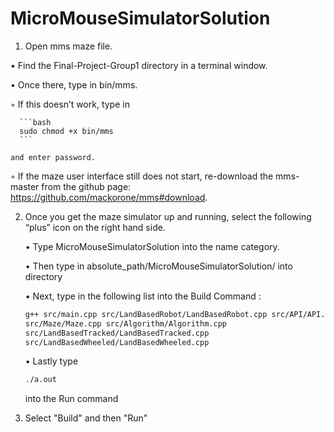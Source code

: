 # MicroMouseSimulatorSolution

1) Open mms maze file.

  • Find the Final-Project-Group1 directory in a terminal window.
  
  • Once there, type in bin/mms.
  
  ◦ If this doesn’t work, type in 
    
      ```bash  
      sudo chmod +x bin/mms
      ```
      
    and enter password.
      
  ◦ If the maze user interface still does not start, re-download the mms-master from the
    github page: https://github.com/mackorone/mms#download.
      
2) Once you get the maze simulator up and running, select the following “plus” icon on the right hand side.

    • Type MicroMouseSimulatorSolution into the name category.

    • Then type in absolute_path/MicroMouseSimulatorSolution/ into directory

    • Next, type in the following list into the Build Command :

    ```bash
    g++ src/main.cpp src/LandBasedRobot/LandBasedRobot.cpp src/API/API.cpp
    src/Maze/Maze.cpp src/Algorithm/Algorithm.cpp
    src/LandBasedTracked/LandBasedTracked.cpp
    src/LandBasedWheeled/LandBasedWheeled.cpp
    ```
    • Lastly type 
    ```bash
    ./a.out
    ```
    into the Run command
      
3) Select "Build" and then "Run"
